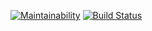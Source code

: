 [![Maintainability](https://api.codeclimate.com/v1/badges/01fb914f228f4befaa3c/maintainability)](https://codeclimate.com/github/Tadamory/frontend-project-lvl2/maintainability)
[![Build Status](https://travis-ci.org/Tadamory/frontend-project-lvl2.svg?branch=master)](https://travis-ci.org/Tadamory/frontend-project-lvl2)